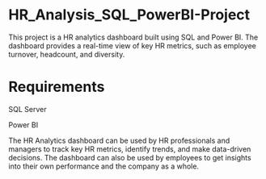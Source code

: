 # HR_Analysis_SQL_PowerBI-Project

This project is a HR analytics dashboard built using SQL and Power BI. The dashboard provides a real-time view of key HR metrics, such as employee turnover, headcount, and diversity.
# Requirements
SQL Server

Power BI

The HR Analytics dashboard can be used by HR professionals and managers to track key HR metrics, identify trends, and make data-driven decisions. The dashboard can also be used by employees to get insights into their own performance and the company as a whole.

